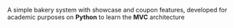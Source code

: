 A simple bakery system with showcase and coupon features, developed for academic purposes on **Python** to learn the **MVC** architecture
